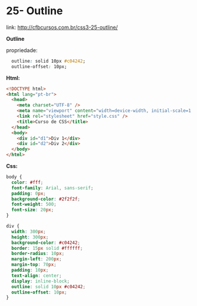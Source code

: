 # 25- Outline

link: http://cfbcursos.com.br/css3-25-outline/

**Outline**


propriedade:

```css
  outline: solid 10px #c04242;
  outline-offset: 10px;
```

**Html:**

```html
<!DOCTYPE html>
<html lang="pt-br">
  <head>
    <meta charset="UTF-8" />
    <meta name="viewport" content="width=device-width, initial-scale=1.0" />
    <link rel="stylesheet" href="style.css" />
    <title>Curso de CSS</title>
  </head>
  <body>
    <div id="d1">Div 1</div>
    <div id="d2">Div 2</div>
  </body>
</html>

```

**Css:**

```css
body {
  color: #fff;
  font-family: Arial, sans-serif;
  padding: 0px;
  background-color: #2f2f2f;
  font-weight: 500;
  font-size: 20px;
}

div {
  width: 300px;
  height: 300px;
  background-color: #c04242;
  border: 15px solid #ffffff;
  border-radius: 10px;
  margin-left: 200px;
  margin-top: 70px;
  padding: 10px;
  text-align: center;
  display: inline-block;
  outline: solid 10px #c04242;
  outline-offset: 10px;
}
```
